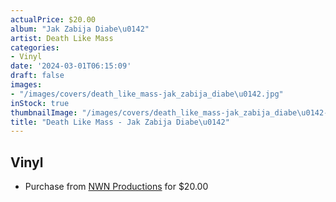 ```yaml
---
actualPrice: $20.00
album: "Jak Zabija Diabe\u0142"
artist: Death Like Mass
categories:
- Vinyl
date: '2024-03-01T06:15:09'
draft: false
images:
- "/images/covers/death_like_mass-jak_zabija_diabe\u0142.jpg"
inStock: true
thumbnailImage: "/images/covers/death_like_mass-jak_zabija_diabe\u0142-thumb.jpg"
title: "Death Like Mass - Jak Zabija Diabe\u0142"
---
```


## Vinyl
* Purchase from [NWN Productions](http://shop.nwnprod.com/index.php?route=product/product&path=75&product_id=40020&sort=pd.name&order=ASC) for $20.00
